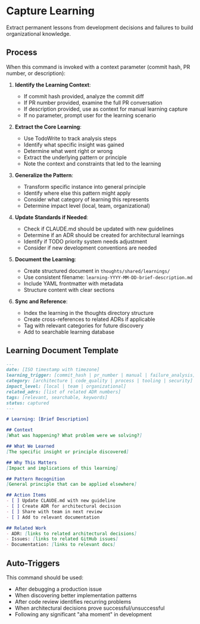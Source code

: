 # Capture Learning

Extract permanent lessons from development decisions and failures to build organizational knowledge.

## Process

When this command is invoked with a context parameter (commit hash, PR number, or description):

1. **Identify the Learning Context**:
   - If commit hash provided, analyze the commit diff
   - If PR number provided, examine the full PR conversation
   - If description provided, use as context for manual learning capture
   - If no parameter, prompt user for the learning scenario

2. **Extract the Core Learning**:
   - Use TodoWrite to track analysis steps
   - Identify what specific insight was gained
   - Determine what went right or wrong
   - Extract the underlying pattern or principle
   - Note the context and constraints that led to the learning

3. **Generalize the Pattern**:
   - Transform specific instance into general principle
   - Identify where else this pattern might apply
   - Consider what category of learning this represents
   - Determine impact level (local, team, organizational)

4. **Update Standards if Needed**:
   - Check if CLAUDE.md should be updated with new guidelines
   - Determine if an ADR should be created for architectural learnings
   - Identify if TODO priority system needs adjustment
   - Consider if new development conventions are needed

5. **Document the Learning**:
   - Create structured document in `thoughts/shared/learnings/`
   - Use consistent filename: `learning-YYYY-MM-DD-brief-description.md`
   - Include YAML frontmatter with metadata
   - Structure content with clear sections

6. **Sync and Reference**:
   - Index the learning in the thoughts directory structure
   - Create cross-references to related ADRs if applicable
   - Tag with relevant categories for future discovery
   - Add to searchable learning database

## Learning Document Template

```markdown
---
date: [ISO timestamp with timezone]
learning_trigger: [commit_hash | pr_number | manual | failure_analysis]
category: [architecture | code_quality | process | tooling | security]
impact_level: [local | team | organizational]
related_adrs: [list of related ADR numbers]
tags: [relevant, searchable, keywords]
status: captured
---

# Learning: [Brief Description]

## Context
[What was happening? What problem were we solving?]

## What We Learned
[The specific insight or principle discovered]

## Why This Matters
[Impact and implications of this learning]

## Pattern Recognition
[General principle that can be applied elsewhere]

## Action Items
- [ ] Update CLAUDE.md with new guideline
- [ ] Create ADR for architectural decision
- [ ] Share with team in next review
- [ ] Add to relevant documentation

## Related Work
- ADR: [links to related architectural decisions]
- Issues: [links to related GitHub issues]
- Documentation: [links to relevant docs]
```

## Auto-Triggers
This command should be used:
- After debugging a production issue
- When discovering better implementation patterns
- After code review identifies recurring problems
- When architectural decisions prove successful/unsuccessful
- Following any significant "aha moment" in development
